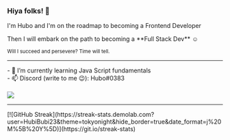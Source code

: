 ### Hiya folks! 🤘

<p>I'm Hubo and I'm on the roadmap to becoming a Frontend Developer</p>
<p>Then I will embark on the path to becoming a **Full Stack Dev** ☺</p>
<sub>Will I succeed and persevere? Time will tell.</sub>
<hr>
- 🌱 I’m currently learning Java Script fundamentals
<br>
- 📫 Discord (write to me 😉): Hubo#0383 
<br>
<br>

<img src="https://dcbadge.vercel.app/api/shield/328176942815903744?theme=clean-inverted&logoColor=presence" />

<hr>
[![GitHub Streak](https://streak-stats.demolab.com?user=HubiBubi23&theme=tokyonight&hide_border=true&date_format=j%20M%5B%20Y%5D)](https://git.io/streak-stats)

